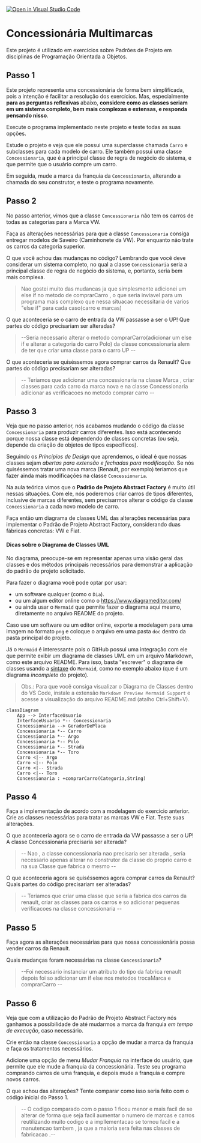 [![Open in Visual Studio Code](https://classroom.github.com/assets/open-in-vscode-718a45dd9cf7e7f842a935f5ebbe5719a5e09af4491e668f4dbf3b35d5cca122.svg)](https://classroom.github.com/online_ide?assignment_repo_id=11494412&assignment_repo_type=AssignmentRepo)
# Concessionária Multimarcas

Este projeto é utilizado em exercícios sobre Padrões de Projeto em disciplinas de Programação Orientada a Objetos.

## Passo 1

Este projeto representa uma concessionária de forma bem simplificada, pois a intenção é facilitar a resolução dos exercícios.
Mas, especialmente **para as perguntas reflexivas** abaixo, **considere como as classes seriam em um sistema completo, bem mais complexas e extensas, e responda pensando nisso**.

Execute o programa implementado neste projeto e teste todas as suas opções.

Estude o projeto e veja que ele possui uma superclasse chamada `Carro` e subclasses para cada modelo de carro.
Ele também possui uma classe `Concessionaria`, que é a principal classe de regra de negócio do sistema, e que
permite que o usuário compre um carro.

Em seguida, mude a marca da franquia da `Concessionaria`, alterando a chamada do seu construtor, e teste o programa novamente.

## Passo 2

No passo anterior, vimos que a classe `Concessionaria` não tem os carros de todas as categorias para a Marca VW.

Faça as alterações necessárias para que a classe `Concessionaria` consiga entregar modelos de Saveiro (Caminhonete da VW).
Por enquanto não trate os carros da categoria superior.

O que você achou das mudanças no código? Lembrando que você deve considerar um sistema completo, no qual a classe `Concessionaria` seria a principal classe de regra de negócio do sistema, e, portanto, seria bem mais complexa.

> Nao gostei muito das mudancas ja que simplesmente adicionei um else if no metodo de comprarCarro , o que seria inviavel para um programa mais complexo que nessa situacao necessitaria de varios "else if" para cada caso(carro e marcas)

O que aconteceria se o carro de entrada da VW passasse a ser o UP!
Que partes do código precisariam ser alteradas?

> --Seria necessario alterar o metodo comprarCarro(adicionar um else if e alterar a categoria do  carro Polo) da classe concessionaria alem de ter que criar uma classe para o carro UP   --

O que aconteceria se quiséssemos agora comprar carros da Renault?
Que partes do código precisariam ser alteradas?

> -- Teriamos que adicionar uma concessionaria na classe Marca , criar classes para cada carro da marca nova e na classe Concessionaria adicionar as verificacoes no metodo comprar carro --

## Passo 3

Veja que no passo anterior, nós acabamos mudando o código da classe `Concessionaria` para produzir carros diferentes.
Isso está acontecendo porque nossa classe está dependendo de classes concretas (ou seja, depende da criação de objetos de tipos específicos).

Seguindo os _Princípios de Design_ que aprendemos, o ideal é que nossas classes sejam _abertas para extensão e fechadas para modificação_.
Se nós quiséssemos tratar uma nova marca (Renault, por exemplo) teríamos que fazer ainda mais modificações na classe `Concessionaria`.

Na aula teórica vimos que o **Padrão de Projeto Abstract Factory** é muito útil nessas situações.
Com ele, nós poderemos criar carros de tipos diferentes, inclusive de marcas diferentes, sem precisarmos alterar o código da classe `Concessionaria` a cada novo modelo de carro.

Faça então um diagrama de classes UML das alterações necessárias para implementar o Padrão de Projeto Abstract Factory, considerando duas fábricas concretas: VW e Fiat.

#### Dicas sobre o Diagrama de Classes UML

No diagrama, preocupe-se em representar apenas uma visão geral das classes e dos métodos principais necessários para demonstrar a aplicação do padrão de projeto solicitado.

Para fazer o diagrama você pode optar por usar:

- um software qualquer (como o `Dia`).
- ou um algum editor online como o https://www.diagrameditor.com/
- ou ainda usar o `Mermaid` que permite fazer o diagrama aqui mesmo, diretamente no arquivo README do projeto.

Caso use um software ou um editor online, exporte a modelagem para uma imagem no formato `png` e coloque o arquivo em uma pasta `doc` dentro da pasta principal do projeto.

Já o `Mermaid` é interessante pois o GitHub possui uma integração com ele que permite exibir um diagrama de classes UML em um arquivo Markdown, como este arquivo README.
Para isso, basta "escrever" o diagrama de classes usando a [sintaxe](https://mermaid.js.org/syntax/classDiagram.html) do `Mermaid`, como no exemplo abaixo (que é um diagrama *incompleto* do projeto).

> Obs.: Para que você consiga visualizar o Diagrama de Classes dentro do VS Code, instale a extensão `Markdown Preview Mermaid Support` e acesse a visualização do arquivo README.md (atalho Ctrl+Shift+V).

```mermaid
classDiagram
    App --> InterfaceUsuario
    InterfaceUsuario *-- Concessionaria
    Concessionaria --> GeradorDePlaca
    Concessionaria *-- Carro
    Concessionaria *-- Argo
    Concessionaria *-- Polo
    Concessionaria *-- Strada
    Concessionaria *-- Toro
    Carro <|-- Argo
    Carro <|-- Polo
    Carro <|-- Strada
    Carro <|-- Toro
    Concessionaria : +comprarCarro(Categoria,String)
```

## Passo 4

Faça a implementação de acordo com a modelagem do exercício anterior.
Crie as classes necessárias para tratar as marcas VW e Fiat.
Teste suas alterações.

O que aconteceria agora se o carro de entrada da VW passasse a ser o UP!
A classe Concessionaria precisaria ser alterada?

> -- Nao , a classe concessionaria nao precisaria ser alterada , seria necessario apenas alterar no construtor da classe do proprio carro e na sua Classe que fabrica o mesmo --

O que aconteceria agora se quiséssemos agora comprar carros da Renault?
Quais partes do código precisariam ser alteradas?

> -- Teriamos que criar uma classe que seria a fabrica dos carros da renault, criar as classes para os carros e so adicionar pequenas verificacoes na classe concessionaria --

## Passo 5

Faça agora as alterações necessárias para que nossa concessionária possa vender carros da Renault.

Quais mudanças foram necessárias na classe `Concessionaria`?

> --Foi necessario instanciar um atributo do tipo da fabrica renault depois foi so adicionar um if else nos metodos trocaMarca e comprarCarro --

## Passo 6

Veja que com a utilização do Padrão de Projeto Abstract Factory nós ganhamos a possibilidade de até mudarmos a marca da franquia _em tempo de execução_, caso necessário.

Crie então na classe `Concessionaria` a opção de mudar a marca da franquia e faça os tratamentos necessários.

Adicione uma opção de menu _Mudar Franquia_ na interface do usuário, que permite que ele mude a franquia da concessionária.
Teste seu programa comprando carros de uma franquia, e depois mude a franquia e compre novos carros.

O que achou das alterações? Tente comparar como isso seria feito com o código inicial do Passo 1.

> --  O codigo comparado com o passo 1 ficou menor e mais facil de se alterar de forma que seja facil aumentar o numero de marcas e carros reutilizando muito codigo e a impllementacao se tornou facil e a manutencao tambem , ja que a maioria sera feita nas classes de fabricacao .--
